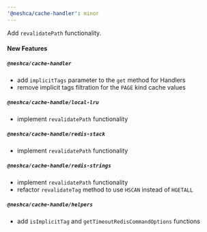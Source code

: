 ```yaml
---
'@neshca/cache-handler': minor
---
```


Add `revalidatePath` functionality.

#### New Features

##### `@neshca/cache-handler`

- add `implicitTags` parameter to the `get` method for Handlers
- remove implicit tags filtration for the `PAGE` kind cache values

##### `@neshca/cache-handle/local-lru`

- implement `revalidatePath` functionality

##### `@neshca/cache-handle/redis-stack`

- implement `revalidatePath` functionality

##### `@neshca/cache-handle/redis-strings`

- implement `revalidatePath` functionality
- refactor `revalidateTag` method to use `HSCAN` instead of `HGETALL`

##### `@neshca/cache-handle/helpers`

- add `isImplicitTag` and `getTimeoutRedisCommandOptions` functions
